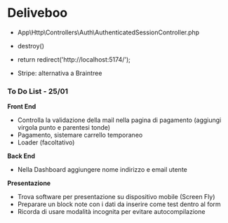 Deliveboo 
===

- App\Http\Controllers\Auth\AuthenticatedSessionController.php 
- destroy()
- return redirect('http://localhost:5174/');

- Stripe: alternativa a Braintree


### To Do List - 25/01 

**Front End**
  - Controlla la validazione della mail nella pagina di pagamento (aggiungi virgola punto e parentesi tonde)
  - Pagamento, sistemare carrello temporaneo
  - Loader (facoltativo)

**Back End**
  - Nella Dashboard aggiungere nome indirizzo e email utente

**Presentazione**
  - Trova software per presentazione su dispositivo mobile (Screen Fly)
  - Preparare un block note con i dati da inserire come test dentro al form
  - Ricorda di usare modalità incognita per evitare autocompilazione